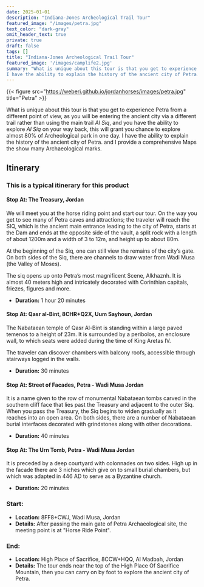 ```yaml
---
date: 2025-01-01
description: "Indiana-Jones Archeological Trail Tour"
featured_image: "/images/petra.jpg"
text_color: "dark-gray"
omit_header_text: true
private: true
draft: false
tags: []
title: "Indiana-Jones Archeological Trail Tour"
featured_image: '/images/camplife2.jpg'
summary: "What is unique about this tour is that you get to experience Petra from a different point of view, as you will be entering the ancient city via a different trail rather than using the main trail  _Al Siq_, and you have the ability to explore _Al Siq_ on your way back, this will grant you chance to explore almost 80% of Archeological park in one day.
I have the ability to explain the history of the ancient city of Petra. and I provide a comprehensive Maps the show many Archaeological marks."
---
```


{{< figure src="https://weberi.github.io/jordanhorses/images/petra.jpg" title="Petra" >}}


What is unique about this tour is that you get to experience Petra from a different point of view, as you will be entering the ancient city via a different trail rather than using the main trail  _Al Siq_, and you have the ability to explore _Al Siq_ on your way back, this will grant you chance to explore almost 80% of Archeological park in one day.
I have the ability to explain the history of the ancient city of Petra. and I provide a comprehensive Maps the show many Archaeological marks.

## Itinerary

### This is a typical itinerary for this product

#### Stop At: The Treasury, Jordan

We will meet you at the horse riding point and start our tour. On the way you get to see many of Petra caves and attractions; the traveler will reach the SIQ, which is the ancient main entrance leading to the city of Petra, starts at the Dam and ends at the opposite side of the vault, a split rock with a length of about 1200m and a width of 3 to 12m, and height up to about 80m.

At the beginning of the Siq, one can still view the remains of the city’s gate. On both sides of the Siq, there are channels to draw water from Wadi Musa (the Valley of Moses).

The siq opens up onto Petra’s most magnificent Scene, Alkhaznh. It is almost 40 meters high and intricately decorated with Corinthian capitals, friezes, figures and more.

- **Duration:** 1 hour 20 minutes

#### Stop At: Qasr al-Bint, 8CHR+Q2X, Uum Sayhoun, Jordan

The Nabataean temple of Qasr Al-Bint is standing within a large paved temenos to a height of 23m. It is surrounded by a peribolos, an enclosure wall, to which seats were added during the time of King Aretas IV.

The traveler can discover chambers with balcony roofs, accessible through stairways logged in the walls.

- **Duration:** 30 minutes

#### Stop At: Street of Facades, Petra - Wadi Musa Jordan

It is a name given to the row of monumental Nabataean tombs carved in the southern cliff face that lies past the Treasury and adjacent to the outer Siq. When you pass the Treasury, the Siq begins to widen gradually as it reaches into an open area. On both sides, there are a number of Nabataean burial interfaces decorated with grindstones along with other decorations.

- **Duration:** 40 minutes

#### Stop At: The Urn Tomb, Petra - Wadi Musa Jordan

It is preceded by a deep courtyard with colonnades on two sides. High up in the facade there are 3 niches which give on to small burial chambers, but which was adapted in 446 AD to serve as a Byzantine church.

- **Duration:** 20 minutes

### **Start:**
- **Location:** 8FF8+CWJ, Wadi Musa, Jordan
- **Details:** After passing the main gate of Petra Archaeological site, the meeting point is at "Horse Ride Point".

### **End:**
- **Location:** High Place of Sacrifice, 8CCW+HQQ, Al Madbah, Jordan
- **Details:** The tour ends near the top of the High Place Of Sacrifice Mountain, then you can carry on by foot to explore the ancient city of Petra.
